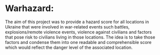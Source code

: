 # Warhazard:

The aim of this project was to provide a hazard score for all locations in Ukraine that were involved in war-related events such battles, explosions/remote violence events, violence against civilians and factors that pose risk to civilians living in those locations. The idea is to take those factors and condense them into one readable and comprehensible score which would reflect the danger level of the associated location.

